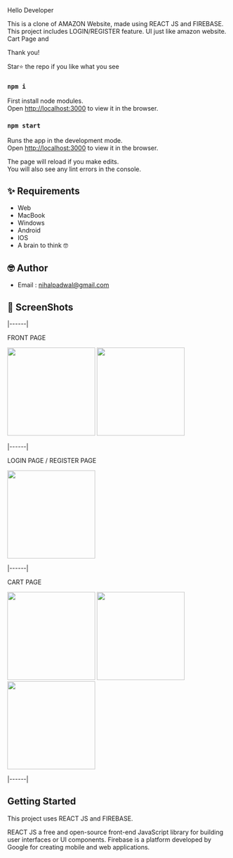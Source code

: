 Hello Developer

This is a clone of AMAZON Website, made using REACT JS and FIREBASE. 
This project includes LOGIN/REGISTER feature. UI just like amazon website. Cart Page and 

Thank you!

Star⭐ the repo if you like what you see

### `npm i`

First install node modules.\
Open [http://localhost:3000](http://localhost:3000) to view it in the browser.

### `npm start`

Runs the app in the development mode.\
Open [http://localhost:3000](http://localhost:3000) to view it in the browser.

The page will reload if you make edits.\
You will also see any lint errors in the console.

## ✨ Requirements
* Web
* MacBook
* Windows
* Android
* IOS
* A brain to think 🤓

## 🤓 Author
* Email : nihalpadwal@gmail.com

## 📸 ScreenShots
|------|

FRONT PAGE

<img src="Amazon 1.png" width="200">
<img src="Amazon 2.png" width="200">

|------|

LOGIN PAGE / REGISTER PAGE

<img src="Amazon 3.png" width="200">

|------|

CART PAGE

<img src="Amazon 7.png" width="200">
<img src="Amazon 8.png" width="200">
<img src="Amazon 9.png" width="200">

|------|


## Getting Started

This project uses REACT JS and FIREBASE.

REACT JS a free and open-source front-end JavaScript library for building user interfaces or UI components.
Firebase is a platform developed by Google for creating mobile and web applications.





